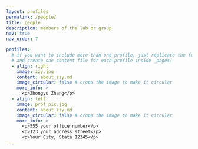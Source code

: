```yaml
---
layout: profiles
permalink: /people/
title: people
description: members of the lab or group
nav: true
nav_order: 7

profiles:
  # if you want to include more than one profile, just replicate the following block
  # and create one content file for each profile inside _pages/
  - align: right
    image: zzy.jpg
    content: about_zzy.md
    image_circular: false # crops the image to make it circular
    more_info: >
      <p>Zhongyu Zhang</p>
  - align: left
    image: prof_pic.jpg
    content: about_zzy.md
    image_circular: false # crops the image to make it circular
    more_info: >
      <p>555 your office number</p>
      <p>123 your address street</p>
      <p>Your City, State 12345</p>
---
```

